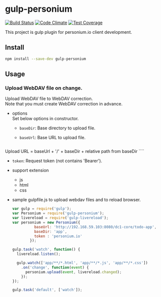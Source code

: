 gulp-personium
==============
[![Build Status](https://travis-ci.org/mid0111/gulp-personium.svg?branch=master)](https://travis-ci.org/mid0111/gulp-personium) [![Code Climate](https://codeclimate.com/github/mid0111/gulp-personium/badges/gpa.svg)](https://codeclimate.com/github/mid0111/gulp-personium) [![Test Coverage](https://codeclimate.com/github/mid0111/gulp-personium/badges/coverage.svg)](https://codeclimate.com/github/mid0111/gulp-personium)

This project is gulp plugin for personium.io client development.

## Install

```bash
npm install --save-dev gulp-personium
```

## Usage

### Upload WebDAV file on change.

Upload WebDAV file to WebDAV correction.  
Note that you must create WebDAV correction in advance.

* options  
  Set below options in constructor.
  * `baseDir`: Base directory to upload file.
  * `baseUrl`: Base URL to upload file.

    ````
Upload URL = baseUrl + '/' + baseDir + relative path from baseDir
    ````
  * `token`: Request token (not contains 'Bearer').

* support extension
  * js
  * html
  * css

* sample gulpfile.js to upload webdav files and to reload browser.

  ```js
  var gulp = require('gulp');
  var Personium = require('gulp-personium');
  var livereload = require('gulp-livereload');
  var personium = new Personium({
            baseUrl: 'http://192.168.59.103:8080/dc1-core/todo-app',
            baseDir: 'app',
            token : 'personium.io'
          });
  
  gulp.task('watch', function() {
    livereload.listen();
  
    gulp.watch(['app/**/*.html', 'app/**/*.js', 'app/**/*.css'])
      .on('change', function(event) {
        personium.upload(event, livereload.changed);
      });
  });
  
  gulp.task('default', ['watch']);
  
  ```

